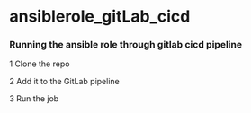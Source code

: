 # ansiblerole_gitLab_cicd
### Running the ansible role through gitlab cicd pipeline
1 Clone the repo

2 Add it to the GitLab pipeline 

3 Run the job 
